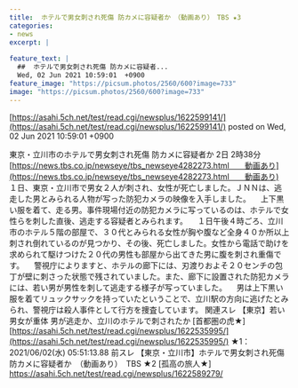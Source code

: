 ```yaml
---
title:  ホテルで男女刺され死傷 防カメに容疑者か　（動画あり）　TBS ★3  
categories:
- news
excerpt: |
  
feature_text: |
  ##  ホテルで男女刺され死傷 防カメに容疑者...
  Wed, 02 Jun 2021 10:59:01  +0900
feature_image: "https://picsum.photos/2560/600?image=733"
image: "https://picsum.photos/2560/600?image=733"
---
```


[https://asahi.5ch.net/test/read.cgi/newsplus/1622599141/](https://asahi.5ch.net/test/read.cgi/newsplus/1622599141/)
posted on Wed, 02 Jun 2021 10:59:01  +0900

<!--more-->

東京・立川市のホテルで男女刺され死傷 防カメに容疑者か 2日 2時38分 [https://news.tbs.co.jp/newseye/tbs_newseye4282273.html　　動画あり](https://news.tbs.co.jp/newseye/tbs_newseye4282273.html　　動画あり) 　１日、東京・立川市で男女２人が刺され、女性が死亡しました。ＪＮＮは、逃走した男とみられる人物が写った防犯カメラの映像を入手しました。 　上下黒い服を着て、走る男。事件現場付近の防犯カメラに写っているのは、ホテルで女性らを刺した直後、逃走する容疑者とみられます。 　１日午後４時ごろ、立川市のホテル５階の部屋で、３０代とみられる女性が胸や腹など全身４０か所以上刺され倒れているのが見つかり、その後、死亡しました。女性から電話で助けを求められて駆けつけた２０代の男性も部屋から出てきた男に腹を刺され重傷です。 　警視庁によりますと、ホテルの廊下には、刃渡りおよそ２０センチの包丁が壁に刺さった状態で残されていました。また、廊下に設置された防犯カメラには、若い男が男性を刺して逃走する様子が写っていました。 　男は上下黒い服を着てリュックサックを持っていたということで、立川駅の方向に逃げたとみられ、警視庁は殺人事件として行方を捜査しています。 関連スレ 【東京】若い男女が重体 男が逃走か、立川のホテルで刺されたか [首都圏の虎★] [https://asahi.5ch.net/test/read.cgi/newsplus/1622535995/](https://asahi.5ch.net/test/read.cgi/newsplus/1622535995/) ★1：2021/06/02(水) 05:51:13.88 前スレ 【東京・立川市】ホテルで男女刺され死傷 防カメに容疑者か　（動画あり）　TBS ★2 [孤高の旅人★] https://asahi.5ch.net/test/read.cgi/newsplus/1622589279/
